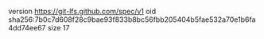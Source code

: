 version https://git-lfs.github.com/spec/v1
oid sha256:7b0c7d608f28c9bae93f833b8bc56fbb205404b5fae532a70e1b6fa4dd74ee67
size 17
